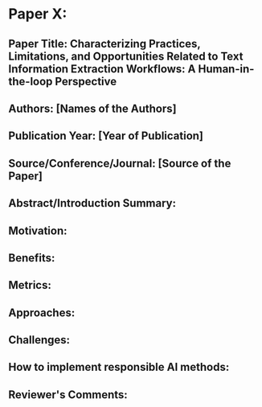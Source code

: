 
# Paper X:

## Paper Title: Characterizing Practices, Limitations, and Opportunities Related to Text Information Extraction Workflows: A Human-in-the-loop Perspective

## Authors: [Names of the Authors]

## Publication Year: [Year of Publication]

## Source/Conference/Journal: [Source of the Paper]
 
## Abstract/Introduction Summary:

## Motivation:

## Benefits:

## Metrics:

## Approaches:

## Challenges:

## How to implement responsible AI methods:

## Reviewer's Comments:
